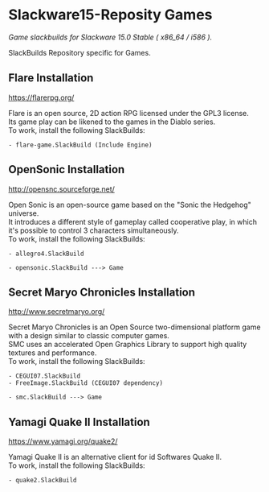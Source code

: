 # Slackware15-Reposity Games
*Game slackbuilds for Slackware 15.0 Stable ( x86_64 / i586 ).*

SlackBuilds Repository specific for Games.

## Flare Installation

https://flarerpg.org/

Flare is an open source, 2D action RPG licensed under the GPL3 license.<br/>
Its game play can be likened to the games in the Diablo series.<br/>
To work, install the following SlackBuilds:
```
- flare-game.SlackBuild (Include Engine)
```

## OpenSonic Installation

http://opensnc.sourceforge.net/

Open Sonic is an open-source game based on the "Sonic the Hedgehog" universe.<br/>
It introduces a different style of gameplay called cooperative play, in which it's possible to control 3 characters simultaneously.<br/>
To work, install the following SlackBuilds:
```
- allegro4.SlackBuild

- opensonic.SlackBuild ---> Game
```

## Secret Maryo Chronicles Installation

http://www.secretmaryo.org/

Secret Maryo Chronicles is an Open Source two-dimensional platform game with a design similar to classic computer games.<br/>
SMC uses an accelerated Open Graphics Library to support high quality textures and performance.<br/>
To work, install the following SlackBuilds:
```
- CEGUI07.SlackBuild
- FreeImage.SlackBuild (CEGUI07 dependency)

- smc.SlackBuild ---> Game
```

## Yamagi Quake II Installation

https://www.yamagi.org/quake2/

Yamagi Quake II is an alternative client for id Softwares Quake II.<br/>
To work, install the following SlackBuilds:
```
- quake2.SlackBuild
```
